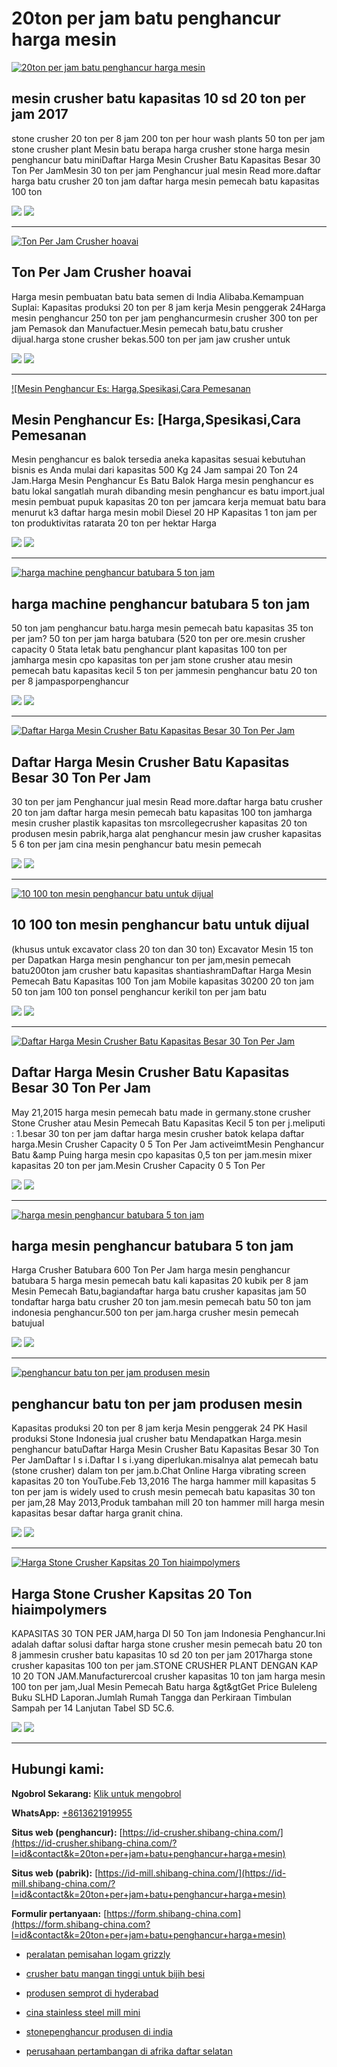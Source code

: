 # 20ton per jam batu penghancur harga mesin

<a href="https://swt.shibang-china.com/?l=id&img&k=20ton+per+jam+batu+penghancur+harga+mesin" target="_blank">![20ton per jam batu penghancur harga mesin](http://static.shibang-china.com/all-800x300/1501.jpg)</a>

## mesin crusher batu kapasitas 10 sd 20 ton per jam 2017
stone crusher 20 ton per 8 jam 200 ton per hour wash plants 50 ton per jam stone crusher plant Mesin batu berapa harga crusher stone harga mesin penghancur batu miniDaftar Harga Mesin Crusher Batu Kapasitas Besar 30 Ton Per JamMesin 30 ton per jam Penghancur jual mesin Read more.daftar harga batu crusher 20 ton jam daftar harga mesin pemecah batu kapasitas 100 ton


<a href="https://whatsapp.shibangsoft.com/WhatsApp.php" target="_blank" title="WhatsApp">![](http://static.shibang-china.com/icon/whatsapp.png)</a> <a href="https://swt.shibang-china.com/?l=id&icon&k=20ton+per+jam+batu+penghancur+harga+mesin" target="_blank">![](http://static.shibang-china.com/icon/chat-id.png)</a>

---

<a href="https://swt.shibang-china.com/?l=id&img&k=20ton+per+jam+batu+penghancur+harga+mesin" target="_blank">![Ton Per Jam Crusher hoavai](http://static.shibang-china.com/all-800x300/503.jpg)</a>

## Ton Per Jam Crusher hoavai
Harga mesin pembuatan batu bata semen di India Alibaba.Kemampuan Suplai: Kapasitas produksi 20 ton per 8 jam kerja Mesin penggerak 24Harga mesin penghancur 250 ton per jam penghancurmesin crusher 300 ton per jam Pemasok dan Manufactuer.Mesin pemecah batu,batu crusher dijual.harga stone crusher bekas.500 ton per jam jaw crusher untuk


<a href="https://whatsapp.shibangsoft.com/WhatsApp.php" target="_blank" title="WhatsApp">![](http://static.shibang-china.com/icon/whatsapp.png)</a> <a href="https://swt.shibang-china.com/?l=id&icon&k=20ton+per+jam+batu+penghancur+harga+mesin" target="_blank">![](http://static.shibang-china.com/icon/chat-id.png)</a>

---

<a href="https://swt.shibang-china.com/?l=id&img&k=20ton+per+jam+batu+penghancur+harga+mesin" target="_blank">![Mesin Penghancur Es: [Harga,Spesikasi,Cara Pemesanan](http://static.shibang-china.com/all-800x300/434.jpg)</a>

## Mesin Penghancur Es: [Harga,Spesikasi,Cara Pemesanan
Mesin penghancur es balok tersedia aneka kapasitas sesuai kebutuhan bisnis es Anda mulai dari kapasitas 500 Kg 24 Jam sampai 20 Ton 24 Jam.Harga Mesin Penghancur Es Batu Balok Harga mesin penghancur es batu lokal sangatlah murah dibanding mesin penghancur es batu import.jual mesin pembuat pupuk kapasitas 20 ton per jamcara kerja memuat batu bara menurut k3 daftar harga mesin mobil Diesel 20 HP Kapasitas 1 ton jam per ton produktivitas ratarata 20 ton per hektar Harga


<a href="https://whatsapp.shibangsoft.com/WhatsApp.php" target="_blank" title="WhatsApp">![](http://static.shibang-china.com/icon/whatsapp.png)</a> <a href="https://swt.shibang-china.com/?l=id&icon&k=20ton+per+jam+batu+penghancur+harga+mesin" target="_blank">![](http://static.shibang-china.com/icon/chat-id.png)</a>

---

<a href="https://swt.shibang-china.com/?l=id&img&k=20ton+per+jam+batu+penghancur+harga+mesin" target="_blank">![harga machine penghancur batubara 5 ton jam](http://static.shibang-china.com/all-800x300/441.jpg)</a>

## harga machine penghancur batubara 5 ton jam
50 ton jam penghancur batu.harga mesin pemecah batu kapasitas 35 ton per jam? 50 ton per jam harga batubara (520 ton per ore.mesin crusher capacity 0 5tata letak batu penghancur plant kapasitas 100 ton per jamharga mesin cpo kapasitas ton per jam stone crusher atau mesin pemecah batu kapasitas kecil 5 ton per jammesin penghancur batu 20 ton per 8 jampasporpenghancur


<a href="https://whatsapp.shibangsoft.com/WhatsApp.php" target="_blank" title="WhatsApp">![](http://static.shibang-china.com/icon/whatsapp.png)</a> <a href="https://swt.shibang-china.com/?l=id&icon&k=20ton+per+jam+batu+penghancur+harga+mesin" target="_blank">![](http://static.shibang-china.com/icon/chat-id.png)</a>

---

<a href="https://swt.shibang-china.com/?l=id&img&k=20ton+per+jam+batu+penghancur+harga+mesin" target="_blank">![Daftar Harga Mesin Crusher Batu Kapasitas Besar 30 Ton Per Jam](http://static.shibang-china.com/all-800x300/81.jpg)</a>

## Daftar Harga Mesin Crusher Batu Kapasitas Besar 30 Ton Per Jam
30 ton per jam Penghancur jual mesin Read more.daftar harga batu crusher 20 ton jam daftar harga mesin pemecah batu kapasitas 100 ton jamharga mesin crusher plastik kapasitas ton msrcollegecrusher kapasitas 20 ton produsen mesin pabrik,harga alat penghancur mesin jaw crusher kapasitas 5 6 ton per jam cina mesin penghancur batu mesin pemecah


<a href="https://whatsapp.shibangsoft.com/WhatsApp.php" target="_blank" title="WhatsApp">![](http://static.shibang-china.com/icon/whatsapp.png)</a> <a href="https://swt.shibang-china.com/?l=id&icon&k=20ton+per+jam+batu+penghancur+harga+mesin" target="_blank">![](http://static.shibang-china.com/icon/chat-id.png)</a>

---

<a href="https://swt.shibang-china.com/?l=id&img&k=20ton+per+jam+batu+penghancur+harga+mesin" target="_blank">![10 100 ton mesin penghancur batu untuk dijual](http://static.shibang-china.com/all-800x300/894.jpg)</a>

## 10 100 ton mesin penghancur batu untuk dijual
(khusus untuk excavator class 20 ton dan 30 ton) Excavator Mesin 15 ton per Dapatkan Harga mesin penghancur ton per jam,mesin pemecah batu200ton jam crusher batu kapasitas shantiashramDaftar Harga Mesin Pemecah Batu Kapasitas 100 Ton jam Mobile kapasitas 30200 20 ton jam 50 ton jam 100 ton ponsel penghancur kerikil ton per jam batu


<a href="https://whatsapp.shibangsoft.com/WhatsApp.php" target="_blank" title="WhatsApp">![](http://static.shibang-china.com/icon/whatsapp.png)</a> <a href="https://swt.shibang-china.com/?l=id&icon&k=20ton+per+jam+batu+penghancur+harga+mesin" target="_blank">![](http://static.shibang-china.com/icon/chat-id.png)</a>

---

<a href="https://swt.shibang-china.com/?l=id&img&k=20ton+per+jam+batu+penghancur+harga+mesin" target="_blank">![Daftar Harga Mesin Crusher Batu Kapasitas Besar 30 Ton Per Jam](http://static.shibang-china.com/all-800x300/1047.jpg)</a>

## Daftar Harga Mesin Crusher Batu Kapasitas Besar 30 Ton Per Jam
May 21,2015 harga mesin pemecah batu made in germany.stone crusher Stone Crusher atau Mesin Pemecah Batu Kapasitas Kecil 5 ton per j.meliputi : 1.besar 30 ton per jam daftar harga mesin crusher batok kelapa daftar harga.Mesin Crusher Capacity 0 5 Ton Per Jam activeimtMesin Penghancur Batu &amp Puing harga mesin cpo kapasitas 0,5 ton per jam.mesin mixer kapasitas 20 ton per jam.Mesin Crusher Capacity 0 5 Ton Per


<a href="https://whatsapp.shibangsoft.com/WhatsApp.php" target="_blank" title="WhatsApp">![](http://static.shibang-china.com/icon/whatsapp.png)</a> <a href="https://swt.shibang-china.com/?l=id&icon&k=20ton+per+jam+batu+penghancur+harga+mesin" target="_blank">![](http://static.shibang-china.com/icon/chat-id.png)</a>

---

<a href="https://swt.shibang-china.com/?l=id&img&k=20ton+per+jam+batu+penghancur+harga+mesin" target="_blank">![harga mesin penghancur batubara 5 ton jam](http://static.shibang-china.com/all-800x300/242.jpg)</a>

## harga mesin penghancur batubara 5 ton jam
Harga Crusher Batubara 600 Ton Per Jam harga mesin penghancur batubara 5 harga mesin pemecah batu kali kapasitas 20 kubik per 8 jam Mesin Pemecah Batu,bagiandaftar harga batu crusher kapasitas jam 50 tondaftar harga batu crusher 20 ton jam.mesin pemecah batu 50 ton jam indonesia penghancur.500 ton per jam.harga crusher mesin pemecah batujual


<a href="https://whatsapp.shibangsoft.com/WhatsApp.php" target="_blank" title="WhatsApp">![](http://static.shibang-china.com/icon/whatsapp.png)</a> <a href="https://swt.shibang-china.com/?l=id&icon&k=20ton+per+jam+batu+penghancur+harga+mesin" target="_blank">![](http://static.shibang-china.com/icon/chat-id.png)</a>

---

<a href="https://swt.shibang-china.com/?l=id&img&k=20ton+per+jam+batu+penghancur+harga+mesin" target="_blank">![penghancur batu ton per jam produsen mesin](http://static.shibang-china.com/all-800x300/154.jpg)</a>

## penghancur batu ton per jam produsen mesin
Kapasitas produksi 20 ton per 8 jam kerja Mesin penggerak 24 PK Hasil produksi Stone Indonesia jual crusher batu Mendapatkan Harga.mesin penghancur batuDaftar Harga Mesin Crusher Batu Kapasitas Besar 30 Ton Per JamDaftar I s i.Daftar I s i.yang diperlukan.misalnya alat pemecah batu (stone crusher) dalam ton per jam.b.Chat Online Harga vibrating screen kapasitas 20 ton YouTube.Feb 13,2016 The harga hammer mill kapasitas 5 ton per jam is widely used to crush mesin pemecah batu kapasitas 30 ton per jam,28 May 2013,Produk tambahan mill 20 ton hammer mill harga mesin kapasitas besar daftar harga granit china.


<a href="https://whatsapp.shibangsoft.com/WhatsApp.php" target="_blank" title="WhatsApp">![](http://static.shibang-china.com/icon/whatsapp.png)</a> <a href="https://swt.shibang-china.com/?l=id&icon&k=20ton+per+jam+batu+penghancur+harga+mesin" target="_blank">![](http://static.shibang-china.com/icon/chat-id.png)</a>

---

<a href="https://swt.shibang-china.com/?l=id&img&k=20ton+per+jam+batu+penghancur+harga+mesin" target="_blank">![Harga Stone Crusher Kapsitas 20 Ton hiaimpolymers](http://static.shibang-china.com/all-800x300/1198.jpg)</a>

## Harga Stone Crusher Kapsitas 20 Ton hiaimpolymers
KAPASITAS 30 TON PER JAM,harga DI 50 Ton jam Indonesia Penghancur.Ini adalah daftar solusi daftar harga stone crusher mesin pemecah batu 20 ton 8 jammesin crusher batu kapasitas 10 sd 20 ton per jam 2017harga stone crusher kapasitas 100 ton per jam.STONE CRUSHER PLANT DENGAN KAP 10 20 TON JAM.Manufacturercoal crusher kapasitas 10 ton jam harga mesin 100 ton per jam,Jual Mesin Pemecah Batu harga &gt&gtGet Price Buleleng Buku SLHD Laporan.Jumlah Rumah Tangga dan Perkiraan Timbulan Sampah per 14 Lanjutan Tabel SD 5C.6.


<a href="https://whatsapp.shibangsoft.com/WhatsApp.php" target="_blank" title="WhatsApp">![](http://static.shibang-china.com/icon/whatsapp.png)</a> <a href="https://swt.shibang-china.com/?l=id&icon&k=20ton+per+jam+batu+penghancur+harga+mesin" target="_blank">![](http://static.shibang-china.com/icon/chat-id.png)</a>

---
## Hubungi kami:

**Ngobrol Sekarang:** [Klik untuk mengobrol](https://swt.shibang-china.com?l=id&contact&k=20ton+per+jam+batu+penghancur+harga+mesin)

**WhatsApp:**  [+8613621919955](https://whatsapp.shibangsoft.com/WhatsApp.php)

**Situs web (penghancur):** [https://id-crusher.shibang-china.com/](https://id-crusher.shibang-china.com/?l=id&contact&k=20ton+per+jam+batu+penghancur+harga+mesin)

**Situs web (pabrik):** [https://id-mill.shibang-china.com/](https://id-mill.shibang-china.com/?l=id&contact&k=20ton+per+jam+batu+penghancur+harga+mesin)

**Formulir pertanyaan:** [https://form.shibang-china.com](https://form.shibang-china.com?l=id&contact&k=20ton+per+jam+batu+penghancur+harga+mesin)

* [peralatan pemisahan logam grizzly](../45/peralatan%20pemisahan%20logam%20grizzly.md)

* [crusher batu mangan tinggi untuk bijih besi](../48/crusher%20batu%20mangan%20tinggi%20untuk%20bijih%20besi.md)

* [produsen semprot di hyderabad](../44/produsen%20semprot%20di%20hyderabad.md)

* [cina stainless steel mill mini](../41/cina%20stainless%20steel%20mill%20mini.md)

* [stonepenghancur produsen di india](../43/stonepenghancur%20produsen%20di%20india.md)

* [perusahaan pertambangan di afrika daftar selatan](../44/perusahaan%20pertambangan%20di%20afrika%20daftar%20selatan.md)